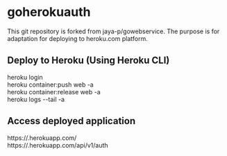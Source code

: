 # goherokuauth
This git repository is forked from jaya-p/gowebservice. The purpose is for adaptation for deploying to heroku.com platform.  

## Deploy to Heroku (Using Heroku CLI)
heroku login  
heroku container:push web -a <app-name>  
heroku container:release web -a <app-name>  
heroku logs --tail -a <app-name>

## Access deployed application
https://<app-name>.herokuapp.com/  
https://<app-name>.herokuapp.com/api/v1/auth
